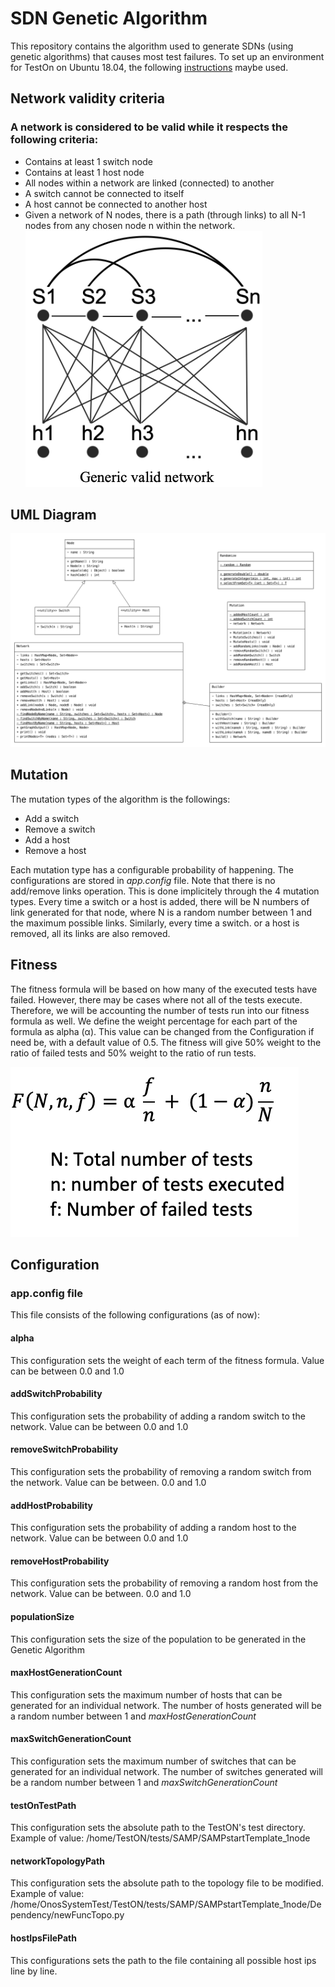 # SDN Genetic Algorithm
This repository contains the algorithm used to generate SDNs (using genetic algorithms) that causes most test failures.
To set up an environment for TestOn on Ubuntu 18.04, the following [instructions](https://github.com/matin1520/sdn.genetic.algorithm/blob/master/documentation/Ubuntu%2018.04%20Local%20Setup.pdf) maybe used.

## Network validity criteria
### A network is considered to be valid while it respects the following criteria:
- Contains at least 1 switch node
- Contains at least 1 host node
- All nodes within a network are linked (connected) to another
- A switch cannot be connected to itself
- A host cannot be connected to another host
- Given a network of N nodes, there is a path (through links) to all N-1 nodes from any chosen node n within the network.
![Generic Valid Network](https://github.com/matin1520/sdn.genetic.algorithm/blob/master/documentation/readme/validNetwork.png)

## UML Diagram
![UML Diagram](https://github.com/matin1520/sdn.genetic.algorithm/blob/master/documentation/readme/umlDiagram.png)

## Mutation
The mutation types of the algorithm is the followings:
- Add a switch
- Remove a switch
- Add a host
- Remove a host

Each mutation type has a configurable probability of happening. The configurations are stored in *app.config* file. Note that there is no add/remove links operation. This is done implicitely through the 4 mutation types. Every time a switch or a host is added, there will be N numbers of link generated for that node, where N is a random number between 1 and the maximum possible links. Similarly, every time a switch. or a host is removed, all its links are also removed.

## Fitness
The fitness formula will be based on how many of the executed tests have failed. However, there may be cases where not all of the tests execute. Therefore, we will be accounting the number of tests run into our fitness formula as well. We define the weight percentage for each part of the formula as alpha (α). This value can be changed from the Configuration if need be, with a default value of 0.5. The fitness will give 50% weight to the ratio of failed tests and 50% weight to the ratio of run tests.

![Fitness](https://github.com/matin1520/sdn.genetic.algorithm/blob/master/documentation/readme/fitnessFormula.png)

## Configuration
### app.config file
This file consists of the following configurations (as of now):

#### alpha
This configuration sets the weight of each term of the fitness formula.
Value can be between 0.0 and 1.0

#### addSwitchProbability
This configuration sets the probability of adding a random switch to the network.
Value can be between 0.0 and 1.0

#### removeSwitchProbability
This configuration sets the probability of removing a random switch from the network.
Value can be between. 0.0 and 1.0

#### addHostProbability
This configuration sets the probability of adding a random host to the network.
Value can be between 0.0 and 1.0

#### removeHostProbability
This configuration sets the probability of removing a random host from the network.
Value can be between. 0.0 and 1.0

#### populationSize
This configuration sets the size of the population to be generated in the Genetic Algorithm

#### maxHostGenerationCount
This configuration sets the maximum number of hosts that can be generated for an individual network.
The number of hosts generated will be a random number between 1 and *maxHostGenerationCount*

#### maxSwitchGenerationCount
This configuration sets the maximum number of switches that can be generated for an individual network.
The number of switches generated will be a random number between 1 and *maxSwitchGenerationCount*

#### testOnTestPath
This configuration sets the absolute path to the TestON's test directory.
Example of value: /home/TestON/tests/SAMP/SAMPstartTemplate_1node

#### networkTopologyPath
This configuration sets the absolute path to the topology file to be modified.
Example of value: /home/OnosSystemTest/TestON/tests/SAMP/SAMPstartTemplate_1node/Dependency/newFuncTopo.py

#### hostIpsFilePath
This configurations sets the path to the file containing all possible host ips line by line.
